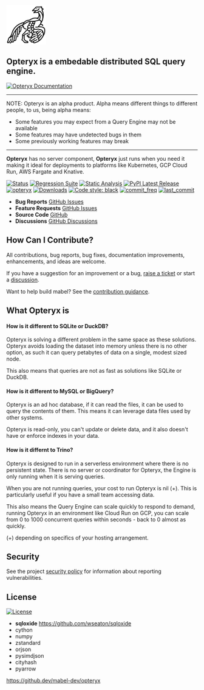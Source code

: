 <img align="centre" alt="archaeopteryx" height="104" src="opteryx.png" />

## Opteryx is a embedable distributed SQL query engine.

[![Opteryx Documentation](https://img.shields.io/badge/get%20started-documentation-brightgreen.svg)](https://mabel-dev.github.io/opteryx/)

----

NOTE: Opteryx is an alpha product. Alpha means different things to different people, to us, being alpha means:

- Some features you may expect from a Query Engine may not be available
- Some features may have undetected bugs in them
- Some previously working features may break

----

**Opteryx** has no server component, **Opteryx** just runs when you need it making it ideal
for deployments to platforms like Kubernetes, GCP Cloud Run, AWS Fargate and Knative.

[![Status](https://img.shields.io/badge/status-alpha-yellowgreen)](https://github.com/mabel-dev/opteryx)
[![Regression Suite](https://github.com/mabel-dev/opteryx/actions/workflows/regression_suite.yaml/badge.svg)](https://github.com/mabel-dev/opteryx/actions/workflows/regression_suite.yaml)
[![Static Analysis](https://github.com/mabel-dev/opteryx/actions/workflows/static_analysis.yml/badge.svg)](https://github.com/mabel-dev/opteryx/actions/workflows/static_analysis.yml)
[![PyPI Latest Release](https://img.shields.io/pypi/v/opteryx.svg)](https://pypi.org/project/opteryx/)
[![opteryx](https://snyk.io/advisor/python/opteryx/badge.svg?style=flat-square)](https://snyk.io/advisor/python/opteryx)
[![Downloads](https://pepy.tech/badge/opteryx)](https://pepy.tech/project/opteryx)
[![Code style: black](https://img.shields.io/badge/code%20style-black-000000.svg)](https://github.com/psf/black)
[![commit_freq](https://img.shields.io/github/commit-activity/m/mabel-dev/opteryx)](https://github.com/mabel-dev/opteryx/commits)
[![last_commit](https://img.shields.io/github/last-commit/mabel-dev/opteryx)](https://github.com/mabel-dev/opteryx/commits)

 
- **Bug Reports** [GitHub Issues](https://github.com/mabel-dev/opteryx/issues/new/choose)  
- **Feature Requests** [GitHub Issues](https://github.com/mabel-dev/opteryx/issues/new/choose)  
- **Source Code**  [GitHub](https://github.com/mabel-dev/opteryx)  
- **Discussions** [GitHub Discussions](https://github.com/mabel-dev/opteryx/discussions)

## How Can I Contribute?

All contributions, bug reports, bug fixes, documentation improvements, enhancements, and ideas are welcome.

If you have a suggestion for an improvement or a bug, 
[raise a ticket](https://github.com/mabel-dev/opteryx/issues/new/choose) or start a
[discussion](https://github.com/mabel-dev/opteryx/discussions).

Want to help build mabel? See the [contribution guidance](https://github.com/mabel-dev/opteryx/blob/main/.github/CONTRIBUTING.md).

## What Opteryx is

#### How is it different to SQLite or DuckDB?

Opteryx is solving a different problem in the same space as these solutions. Opteryx
avoids loading the dataset into memory unless there is no other option, as such it
can query petabytes of data on a single, modest sized node.

This also means that queries are not as fast as solutions like SQLite or DuckDB.

#### How is it different to MySQL or BigQuery?

Opteryx is an ad hoc database, if it can read the files, it can be used to query 
the contents of them. This means it can leverage data files used by other systems.

Opteryx is read-only, you can't update or delete data, and it also doesn't have or
enforce indexes in your data.

#### How is it differnt to Trino?

Opteryx is designed to run in a serverless environment where there is no persistent
state. There is no server or coordinator for Opteryx, the Engine is only running when
it is serving queries.

When you are not running queries, your cost to run Opteryx is nil (+). This is
particularly useful if you have a small team accessing data.

This also means the Query Engine can scale quickly to respond to demand, running
Opteryx in an environment like Cloud Run on GCP, you can scale from 0 to 1000
concurrent queries within seconds - back to 0 almost as quickly.

(+) depending on specifics of your hosting arrangement.

## Security

See the project [security policy](SECURITY.md) for information about reporting
vulnerabilities.

## License

[![License](https://img.shields.io/badge/License-Apache%202.0-blue.svg)](https://github.com/mabel-dev/opteryx/blob/master/LICENSE)


- **sqloxide** https://github.com/wseaton/sqloxide
- cython
- numpy
- zstandard
- orjson
- pysimdjson
- cityhash
- pyarrow

https://github.dev/mabel-dev/opteryx